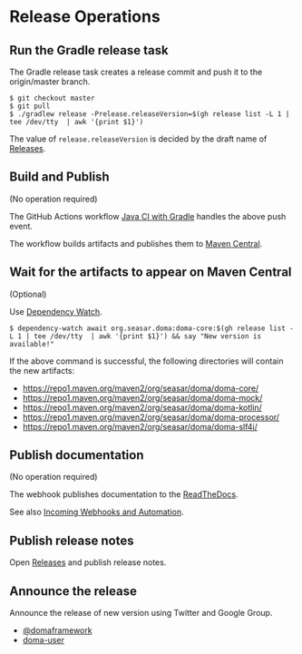 # Release Operations

## Run the Gradle release task

The Gradle release task creates a release commit and push it to the origin/master branch.

```
$ git checkout master
$ git pull
$ ./gradlew release -Prelease.releaseVersion=$(gh release list -L 1 | tee /dev/tty  | awk '{print $1}')
```

The value of `release.releaseVersion` is decided by the draft name of
[Releases](https://github.com/domaframework/doma/releases).

## Build and Publish

(No operation required)

The GitHub Actions workflow [Java CI with Gradle](.github/workflows/ci.yml) handles the above push event.

The workflow builds artifacts and publishes them to [Maven Central](https://repo1.maven.org/).

## Wait for the artifacts to appear on Maven Central

(Optional)

Use [Dependency Watch](https://github.com/JakeWharton/dependency-watch).

```
$ dependency-watch await org.seasar.doma:doma-core:$(gh release list -L 1 | tee /dev/tty  | awk '{print $1}') && say "New version is available!"
```

If the above command is successful, the following directories will contain the new artifacts:

- https://repo1.maven.org/maven2/org/seasar/doma/doma-core/
- https://repo1.maven.org/maven2/org/seasar/doma/doma-mock/
- https://repo1.maven.org/maven2/org/seasar/doma/doma-kotlin/
- https://repo1.maven.org/maven2/org/seasar/doma/doma-processor/
- https://repo1.maven.org/maven2/org/seasar/doma/doma-slf4j/

## Publish documentation

(No operation required)

The webhook publishes documentation to the [ReadTheDocs](https://doma.readthedocs.io/en/latest/).

See also [Incoming Webhooks and Automation](https://docs.readthedocs.io/en/stable/webhooks.html).

## Publish release notes

Open [Releases](https://github.com/domaframework/doma/releases)
and publish release notes.

## Announce the release

Announce the release of new version using Twitter and Google Group.
- [@domaframework](https://twitter.com/domaframework)
- [doma-user](https://groups.google.com/g/doma-user)

